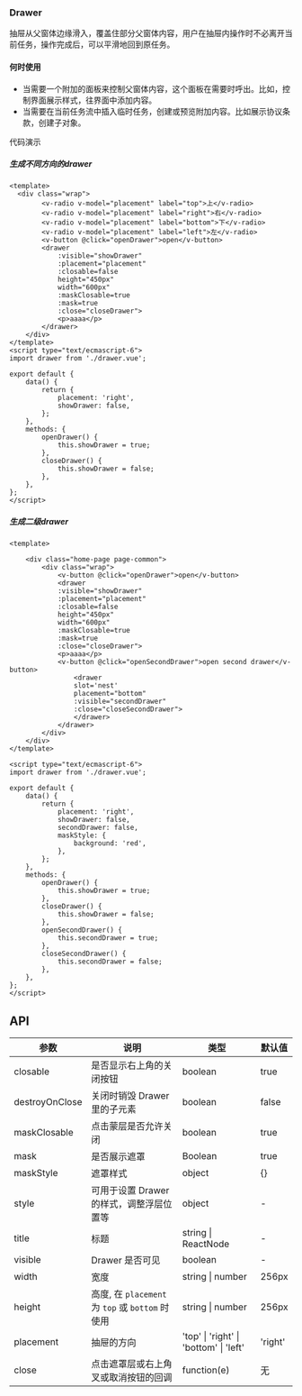 ### Drawer
抽屉从父窗体边缘滑入，覆盖住部分父窗体内容，用户在抽屉内操作时不必离开当前任务，操作完成后，可以平滑地回到原任务。
#### 何时使用
- 当需要一个附加的面板来控制父窗体内容，这个面板在需要时呼出。比如，控制界面展示样式，往界面中添加内容。
- 当需要在当前任务流中插入临时任务，创建或预览附加内容。比如展示协议条款，创建子对象。

代码演示

##### 生成不同方向的drawer
```
<template>
  <div class="wrap">
        <v-radio v-model="placement" label="top">上</v-radio>
        <v-radio v-model="placement" label="right">右</v-radio>
        <v-radio v-model="placement" label="bottom">下</v-radio>
        <v-radio v-model="placement" label="left">左</v-radio>
        <v-button @click="openDrawer">open</v-button>
        <drawer
            :visible="showDrawer"
            :placement="placement"
            :closable=false
            height="450px"
            width="600px"
            :maskClosable=true
            :mask=true
            :close="closeDrawer">
            <p>aaaa</p>
        </drawer>
    </div>
</template>
<script type="text/ecmascript-6">
import drawer from './drawer.vue';

export default {
    data() {
        return {
            placement: 'right',
            showDrawer: false,
        };
    },
    methods: {
        openDrawer() {
            this.showDrawer = true;
        },
        closeDrawer() {
            this.showDrawer = false;
        },
    },
};
</script>
```
##### 生成二级drawer

```
<template>
    
    <div class="home-page page-common">
        <div class="wrap">
            <v-button @click="openDrawer">open</v-button>
            <drawer
            :visible="showDrawer"
            :placement="placement"
            :closable=false
            height="450px"
            width="600px"
            :maskClosable=true
            :mask=true
            :close="closeDrawer">
            <p>aaaa</p>
            <v-button @click="openSecondDrawer">open second drawer</v-button>
                <drawer
                slot='nest'
                placement="bottom"
                :visible="secondDrawer"
                :close="closeSecondDrawer">
                </drawer>
            </drawer>
        </div>
    </div>
</template>

<script type="text/ecmascript-6">
import drawer from './drawer.vue';

export default {
    data() {
        return {
            placement: 'right',
            showDrawer: false,
            secondDrawer: false,
            maskStyle: {
                background: 'red',
            },
        };
    },
    methods: {
        openDrawer() {
            this.showDrawer = true;
        },
        closeDrawer() {
            this.showDrawer = false;
        },
        openSecondDrawer() {
            this.secondDrawer = true;
        },
        closeSecondDrawer() {
            this.secondDrawer = false;
        },
    },
};
</script>
```



## API

| 参数 | 说明 | 类型 | 默认值 |
| --- | --- | --- | --- |
| closable | 是否显示右上角的关闭按钮 | boolean | true |
| destroyOnClose | 关闭时销毁 Drawer 里的子元素 | boolean | false |
| maskClosable | 点击蒙层是否允许关闭 | boolean | true |
| mask | 是否展示遮罩 | Boolean | true |
| maskStyle | 遮罩样式 | object | {} |
| style | 可用于设置 Drawer 的样式，调整浮层位置等 | object | - |
| title | 标题 | string \| ReactNode | - |
| visible | Drawer 是否可见 | boolean | - |
| width | 宽度 | string \| number | 256px |
| height | 高度, 在 `placement` 为 `top` 或 `bottom` 时使用 | string \| number | 256px |
| placement | 抽屉的方向 | 'top'  \| 'right' \| 'bottom' \| 'left' | 'right'
| close | 点击遮罩层或右上角叉或取消按钮的回调 | function(e) | 无 |


